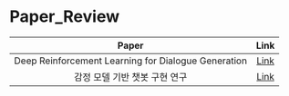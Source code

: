 # Paper_Review

|Paper|Link|
|:---:|:---:|
|Deep Reinforcement Learning for Dialogue Generation|[Link](https://arxiv.org/pdf/1606.01541.pdf)|
|감정 모델 기반 챗봇 구현 연구|[Link](http://www.riss.kr/search/detail/DetailView.do?p_mat_type=be54d9b8bc7cdb09&control_no=1c8aa0b6069e1616ffe0bdc3ef48d419)|
